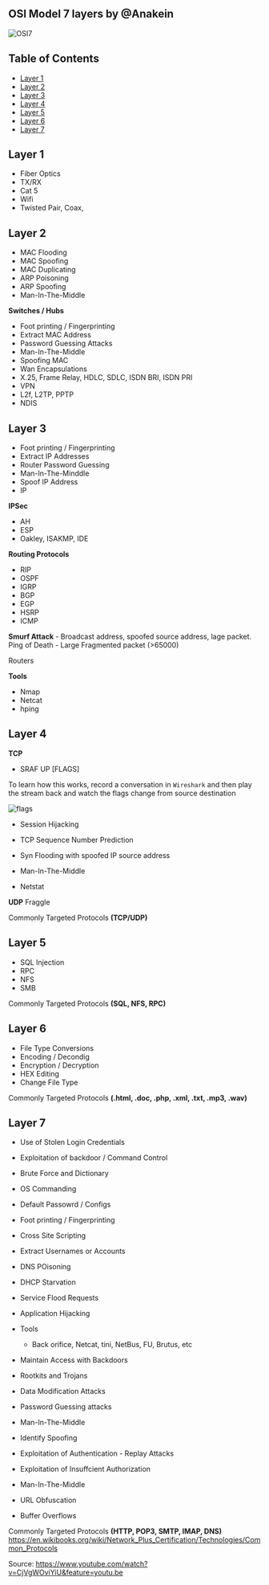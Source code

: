 ## OSI Model 7 layers by @Anakein

![OSI7](https://www.cloudflare.com/img/learning/ddos/what-is-a-ddos-attack/osi-model-7-layers.svg)

## Table of Contents
- [Layer 1](#layer-1)
- [Layer 2](#layer-2)
- [Layer 3](#layer-3)
- [Layer 4](#layer-4)
- [Layer 5](#layer-5)
- [Layer 6](#layer-6)
- [Layer 7](#layer-7)

## Layer 1

- Fiber Optics
- TX/RX
- Cat 5
- Wifi
- Twisted Pair, Coax,

## Layer 2

- MAC Flooding
- MAC Spoofing
- MAC Duplicating
- ARP Poisoning
- ARP Spoofing
- Man-In-The-Middle

**Switches / Hubs**

- Foot printing / Fingerprinting
- Extract MAC Address
- Password Guessing Attacks
- Man-In-The-Middle
- Spoofing MAC
- Wan Encapsulations
- X.25, Frame Relay, HDLC, SDLC, ISDN BRI, ISDN PRI
- VPN
- L2f, L2TP, PPTP
- NDIS

## Layer 3

- Foot printing / Fingerprinting
- Extract IP Addresses
- Router Password Guessing
- Man-In-The-Minddle
- Spoof IP Address
- IP

**IPSec**

- AH
- ESP
- Oakley, ISAKMP, IDE

**Routing Protocols**

- RIP
- OSPF
- IGRP
- BGP
- EGP
- HSRP
- ICMP

**Smurf Attack** - Broadcast address, spoofed source address, lage packet.
Ping of Death - Large Fragmented packet (>65000)

Routers

**Tools**

- Nmap
- Netcat
- hping

## Layer 4

**TCP**

- SRAF UP [FLAGS]

To learn how this works, record a conversation in `Wireshark` and then play the stream back and watch the flags change from source destination

![flags](https://raw.githubusercontent.com/e-anakein/OSI-Model/master/images/ws-tcp-analysis.png)

- Session Hijacking
- TCP Sequence Number Prediction
- Syn Flooding with spoofed IP source address
- Man-In-The-Middle

- Netstat 

**UDP**
Fraggle

Commonly Targeted Protocols **(TCP/UDP)**

## Layer 5

- SQL Injection
- RPC
- NFS
- SMB

Commonly Targeted Protocols **(SQL, NFS, RPC)**

## Layer 6

- File Type Conversions
- Encoding / Decondig
- Encryption / Decryption
- HEX Editing
- Change File Type

Commonly Targeted Protocols **(.html, .doc, .php, .xml, .txt, .mp3, .wav)**

## Layer 7

- Use of Stolen Login Credentials
- Exploitation of backdoor / Command Control
- Brute Force and Dictionary
- OS Commanding
- Default Passowrd / Configs
- Foot printing / Fingerprinting
- Cross Site Scripting
- Extract Usernames or Accounts
- DNS POisoning
- DHCP Starvation
- Service Flood Requests
- Application Hijacking
- Tools
   - Back orifice, Netcat, tini, NetBus, FU, Brutus, etc
- Maintain Access with Backdoors
- Rootkits and Trojans
- Data Modification Attacks
- Password Guessing attacks
- Man-In-The-Middle
- Identify Spoofing

- Exploitation of Authentication
      - Replay Attacks
- Exploitation of Insuffcient Authorization 
- Man-In-The-Middle
- URL Obfuscation
- Buffer Overflows

Commonly Targeted Protocols **(HTTP, POP3, SMTP, IMAP, DNS)** https://en.wikibooks.org/wiki/Network_Plus_Certification/Technologies/Common_Protocols

Source: https://www.youtube.com/watch?v=CjVgWOviYiU&feature=youtu.be
